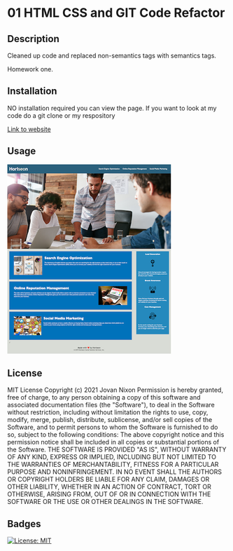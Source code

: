 # 01 HTML CSS and GIT Code Refactor

## Description 

Cleaned up code and replaced non-semantics tags with semantics tags.

Homework one.

## Installation 

NO installation required you can view the page. If you want to look at my code do a git clone or my respository 

[Link to website](https://jmnfire.github.io/01-HTML-CSS-and-GIT-Code-Refactor/)

## Usage

![screenshot](assets/images/screencapture-file-Users-JovanNixon-Desktop-homework-01-HTML-CSS-and-GIT-Code-Refactor-index-html-2021-02-18-17_37_58.png)



## License 

MIT License
Copyright (c) 2021 Jovan Nixon
Permission is hereby granted, free of charge, to any person obtaining a copy
of this software and associated documentation files (the "Software"), to deal
in the Software without restriction, including without limitation the rights
to use, copy, modify, merge, publish, distribute, sublicense, and/or sell
copies of the Software, and to permit persons to whom the Software is
furnished to do so, subject to the following conditions:
The above copyright notice and this permission notice shall be included in all
copies or substantial portions of the Software.
THE SOFTWARE IS PROVIDED "AS IS", WITHOUT WARRANTY OF ANY KIND, EXPRESS OR
IMPLIED, INCLUDING BUT NOT LIMITED TO THE WARRANTIES OF MERCHANTABILITY,
FITNESS FOR A PARTICULAR PURPOSE AND NONINFRINGEMENT. IN NO EVENT SHALL THE
AUTHORS OR COPYRIGHT HOLDERS BE LIABLE FOR ANY CLAIM, DAMAGES OR OTHER
LIABILITY, WHETHER IN AN ACTION OF CONTRACT, TORT OR OTHERWISE, ARISING FROM,
OUT OF OR IN CONNECTION WITH THE SOFTWARE OR THE USE OR OTHER DEALINGS IN THE
SOFTWARE.

## Badges

[![License: MIT](https://img.shields.io/badge/License-MIT-yellow.svg)](https://opensource.org/licenses/MIT)

